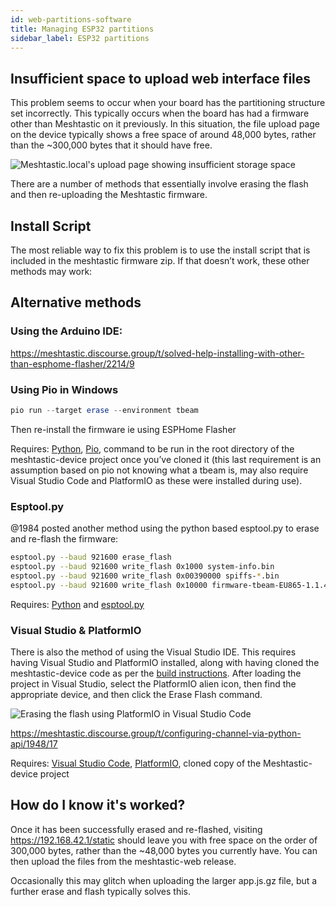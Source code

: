 ```yaml
---
id: web-partitions-software
title: Managing ESP32 partitions
sidebar_label: ESP32 partitions
---
```


## Insufficient space to upload web interface files

This problem seems to occur when your board has the partitioning structure set incorrectly. This typically occurs when the board has had a firmware other than Meshtastic on it previously. In this situation, the file upload page on the device typically shows a free space of around 48,000 bytes, rather than the ~300,000 bytes that it should have free.

![Meshtastic.local's upload page showing insufficient storage space](/img/insufficient-space.png)

There are a number of methods that essentially involve erasing the flash and then re-uploading the Meshtastic firmware.

## Install Script

The most reliable way to fix this problem is to use the install script that is included in the meshtastic firmware zip. If that doesn’t work, these other methods may work:

## Alternative methods

### Using the Arduino IDE:

https://meshtastic.discourse.group/t/solved-help-installing-with-other-than-esphome-flasher/2214/9

### Using Pio in Windows
```powershell
pio run --target erase --environment tbeam
```
Then re-install the firmware ie using ESPHome Flasher

Requires: [Python](https://www.python.org/), [Pio](https://pypi.org/project/pio/), command to be run in the root directory of the meshtastic-device project once you’ve cloned it (this last requirement is an assumption based on pio not knowing what a tbeam is, may also require Visual Studio Code and PlatformIO as these were installed during use).

### Esptool.py
@1984 posted another method using the python based esptool.py to erase and re-flash the firmware:
```bash
esptool.py --baud 921600 erase_flash
esptool.py --baud 921600 write_flash 0x1000 system-info.bin
esptool.py --baud 921600 write_flash 0x00390000 spiffs-*.bin
esptool.py --baud 921600 write_flash 0x10000 firmware-tbeam-EU865-1.1.42.bin
```

Requires: [Python](https://www.python.org/) and [esptool.py](https://github.com/espressif/esptool)

### Visual Studio & PlatformIO
There is also the method of using the Visual Studio IDE. This requires having Visual Studio and PlatformIO installed, along with having cloned the meshtastic-device code as per the [build instructions](https://github.com/meshtastic/Meshtastic-device/blob/master/docs/software/build-instructions.md)<!-- link to be changed once build page is completed -->. After loading the project in Visual Studio, select the PlatformIO alien icon, then find the appropriate device, and then click the Erase Flash command.

![Erasing the flash using PlatformIO in Visual Studio Code](/img/platformio-erase.png)

https://meshtastic.discourse.group/t/configuring-channel-via-python-api/1948/17

Requires: [Visual Studio Code](https://code.visualstudio.com/), [PlatformIO](https://platformio.org/), cloned copy of the Meshtastic-device project

## How do I know it's worked?

Once it has been successfully erased and re-flashed, visiting https://192.168.42.1/static should leave you with free space on the order of 300,000 bytes, rather than the ~48,000 bytes you currently have. You can then upload the files from the meshtastic-web release.

Occasionally this may glitch when uploading the larger app.js.gz file, but a further erase and flash typically solves this.